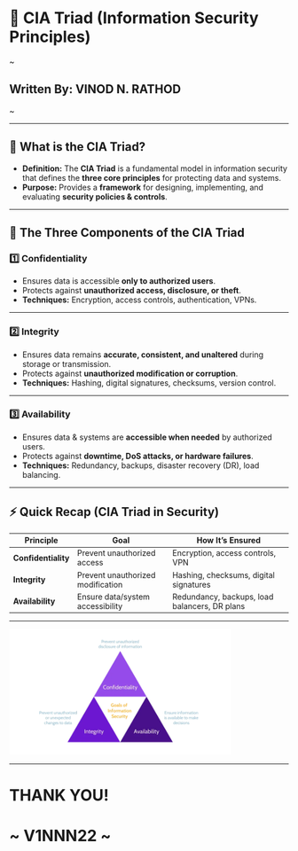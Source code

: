 # 🔐 CIA Triad (Information Security Principles)  
~
## Written By: VINOD N. RATHOD  
~

---

## 📌 What is the CIA Triad?  
- **Definition:** The **CIA Triad** is a fundamental model in information security that defines the **three core principles** for protecting data and systems.  
- **Purpose:** Provides a **framework** for designing, implementing, and evaluating **security policies & controls**.  

---

## 🔑 The Three Components of the CIA Triad  

### 1️⃣ Confidentiality  
- Ensures data is accessible **only to authorized users**.  
- Protects against **unauthorized access, disclosure, or theft**.  
- **Techniques:** Encryption, access controls, authentication, VPNs.  

---

### 2️⃣ Integrity  
- Ensures data remains **accurate, consistent, and unaltered** during storage or transmission.  
- Protects against **unauthorized modification or corruption**.  
- **Techniques:** Hashing, digital signatures, checksums, version control.  

---

### 3️⃣ Availability  
- Ensures data & systems are **accessible when needed** by authorized users.  
- Protects against **downtime, DoS attacks, or hardware failures**.  
- **Techniques:** Redundancy, backups, disaster recovery (DR), load balancing.  

---

## ⚡ Quick Recap (CIA Triad in Security)  

| **Principle**     | **Goal**                         | **How It’s Ensured**                                |
|--------------------|----------------------------------|----------------------------------------------------|
| **Confidentiality** | Prevent unauthorized access      | Encryption, access controls, VPN                   |
| **Integrity**       | Prevent unauthorized modification| Hashing, checksums, digital signatures             |
| **Availability**    | Ensure data/system accessibility | Redundancy, backups, load balancers, DR plans      |

---

<img src="Assets/cia.webp" alt="Daigram" width="400"/>

---

# THANK YOU!  
# ~ **V1NNN22** ~

